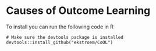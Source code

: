 # Causes of Outcome Learning

To install you can run the following code in R

```{r}
# Make sure the devtools package is installed
devtools::install_github("ekstroem/CoOL")
```